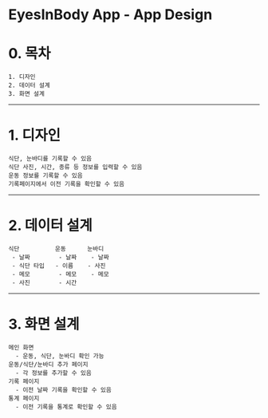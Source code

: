 EyesInBody App - App Design
========

# 0. 목차
	1. 디자인
	2. 데이터 설계
	3. 화면 설계

***
# 1. 디자인
	식단, 눈바디를 기록할 수 있음
    식단 사진, 시간, 종류 등 정보를 입력할 수 있음
    운동 정보를 기록할 수 있음
    기록페이지에서 이전 기록을 확인할 수 있음

***
# 2. 데이터 설계
	식단			운동		눈바디
     - 날짜		 - 날짜	 - 날짜
     - 식단 타입   - 이름	   - 사진
     - 메모		 - 메모	 - 메모
     - 사진		 - 시간

***
# 3. 화면 설계
	메인 화면
      - 운동, 식단, 눈바디 확인 가능
    운동/식단/눈바디 추가 페이지
      - 각 정보를 추가할 수 있음
    기록 페이지
      - 이전 날짜 기록을 확인할 수 있음
    통계 페이지
      - 이전 기록을 통계로 확인할 수 있음